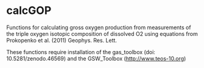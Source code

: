 # calcGOP
Functions for calculating gross oxygen production from measurements of the triple oxygen isotopic composition of dissolved O2 using equations from Prokopenko et al. (2011) Geophys. Res. Lett.

These functions require installation of the gas_toolbox (doi: 10.5281/zenodo.46569) and the GSW_Toolbox (http://www.teos-10.org)


